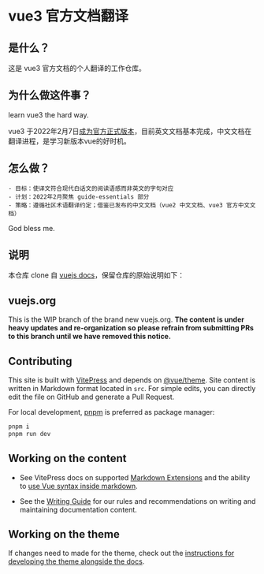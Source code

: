 # vue3 官方文档翻译

## 是什么？
这是 vue3 官方文档的个人翻译的工作仓库。

## 为什么做这件事？
learn vue3 the hard way.

vue3 于2022年2月7日[成为官方正式版本](https://blog.vuejs.org/posts/vue-3-as-the-new-default.html)，目前英文文档基本完成，中文文档在翻译进程，是学习新版本vue的好时机。

## 怎么做？
    - 目标：使译文符合现代白话文的阅读语感而非英文的字句对应
    - 计划：2022年2月聚焦 guide-essentials 部分
    - 策略：遵循社区术语翻译约定；借鉴已发布的中文文档（vue2 中文文档、vue3 官方中文文档）

God bless me.
    
## 说明
本仓库 clone 自 [vuejs docs](https://github.com/vuejs/docs)，保留仓库的原始说明如下：

## vuejs.org

This is the WIP branch of the brand new vuejs.org. **The content is under heavy updates and re-organization so please refrain from submitting PRs to this branch until we have removed this notice.**

## Contributing

This site is built with [VitePress](https://github.com/vuejs/vitepress) and depends on [@vue/theme](https://github.com/vuejs/vue-theme). Site content is written in Markdown format located in `src`. For simple edits, you can directly edit the file on GitHub and generate a Pull Request.

For local development, [pnpm](https://pnpm.io/) is preferred as package manager:

```bash
pnpm i
pnpm run dev
```

## Working on the content

- See VitePress docs on supported [Markdown Extensions](https://vitepress.vuejs.org/guide/markdown.html) and the ability to [use Vue syntax inside markdown](https://vitepress.vuejs.org/guide/using-vue.html).

- See the [Writing Guide](https://github.com/vuejs/docs/blob/main/.github/contributing/writing-guide.md) for our rules and recommendations on writing and maintaining documentation content.

## Working on the theme

If changes need to made for the theme, check out the [instructions for developing the theme alongside the docs](https://github.com/vuejs/vue-theme#developing-with-real-content).
